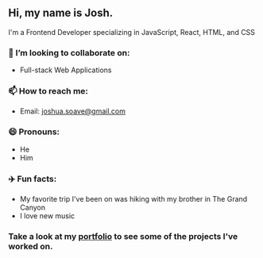 

## Hi, my name is Josh. 
I'm a Frontend Developer specializing in JavaScript, React, HTML, and CSS

### 👯 I’m looking to collaborate on:
- Full-stack Web Applications 
### 📫 How to reach me: 
- Email: joshua.soave@gmail.com
### 😄 Pronouns: 
 - He
 - Him
### :airplane: Fun facts: 
 - My favorite trip I've been on was hiking with my brother in The Grand Canyon
 - I love new music 

### Take a look at my [portfolio](https://joshsoave.com/) to see some of the projects I've worked on.
